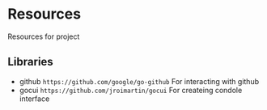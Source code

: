 # Resources
Resources for project
## Libraries
- github `https://github.com/google/go-github`
  For interacting with github
- gocui `https://github.com/jroimartin/gocui`
  For createing condole interface

